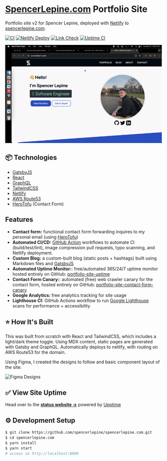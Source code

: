 # [SpencerLepine.com](https://www.spencerlepine.com/) Portfolio Site

Portfolio site v2 for Spencer Lepine, deployed with [Netlify](https://www.netlify.com/)
 to [spencerlepine.com](https://spencerlepine.com/).

[![CI](https://github.com/spencerlepine/spencerlepine.com/actions/workflows/ci.yml/badge.svg?branch=master)](https://github.com/spencerlepine/spencerlepine.com/actions/workflows/ci.yml) [![Netlify Deploy](https://github.com/spencerlepine/spencerlepine.com/actions/workflows/netlify.yml/badge.svg?branch=master)](https://github.com/spencerlepine/spencerlepine.com/actions/workflows/netlify.yml) [![Link Check](https://github.com/spencerlepine/spencerlepine.com/actions/workflows/link-check.yml/badge.svg?branch=master)](https://github.com/spencerlepine/spencerlepine.com/actions/workflows/link-check.yml) [![Uptime CI](https://github.com/spencerlepine/portfolio-site-uptime/workflows/Uptime%20CI/badge.svg)](https://github.com/spencerlepine/spencerlepine.com-uptime/actions?query=workflow%3A%22Uptime+CI%22)

![OG Snapshot](./SCREENRECORDING.gif)

## 📦 Technologies

- [GatsbyJS](https://www.gatsbyjs.com/)
- [React](https://reactjs.org/)
- [GraphQL](https://graphql.org/)
- [TailwindCSS](https://tailwindcss.com/)
- [Netlify](https://www.netlify.com/)
- [AWS Route53](https://aws.amazon.com/route53/)
- [HeroTofu](https://herotofu.com/) (Contact Form)

## Features

- **Contact form:** functional contact form forwarding inquires to my personal email (using [HeroTofu](https://herotofu.com/))
- **Automated CI/CD:** [GitHub Action](https://docs.github.com/en/actions) workflows to automate CI (build/test/lint), image compression pull requests, typo scanning, and Netlify deployment.
- **Custom Blog:** a custom-built blog (static posts + hashtags) built using Markdown files and [GatsbyJS](https://www.gatsbyjs.com/)
- **Automated Uptime Monitor:**: free/automated 365/24/7 uptime monitor hosted entirely on GitHub: [portfolio-site-uptime](https://github.com/spencerlepine/portfolio-site-uptime)
- **Contact Form Canary:**: automated (free) web crawler canary for the contact form, hosted entirely on GitHub: [portfolio-site-contact-form-canary](https://github.com/spencerlepine/portfolio-site-contact-form-canary)
- **Google Analytics:** free analytics tracking for site usage
- **Lighthouse CI:** GitHub Actions workflow to run [Google Lighthouse](https://developer.chrome.com/docs/lighthouse/overview) scans for performance + accessibility

## ⭐ How It's Built

This was built from scratch with React and TailwindCSS, which includes a light/dark theme toggle. Using MDX content, static pages are generated with Gatsby and GraphQL. Automatically deploys to netlify, with routing on AWS Route53 for the domain.

Using Figma, I created the designs to follow and basic component layout of the site:

![Figma Designs](./static/figma-designs.png)

## ✅ View Site Uptime

Head over to the [**status website →**](https://spencerlepine.github.io/portfolio-site-uptime) powered by [Upptime](https://github.com/spencerlepine/portfolio-site-uptime)

## ⚙️ Development Setup

```sh
$ git clone https://github.com/spencerlepine/spencerlepine.com.git
$ cd spencerlepine.com
$ yarn install
$ yarn start
# access on http://localhost:8000
```
